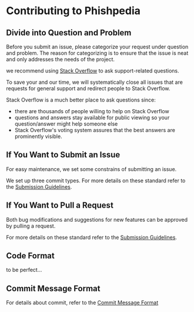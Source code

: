 # Contributing to Phishpedia

## <a name="question"></a> Divide into Question and Problem

Before you submit an issue, please categorize your request under question and problem. The reason for categorizing is to ensure that the issue is neat and only addresses the needs of the project.

we recommend using [Stack Overflow](https://stackoverflow.com/questions/tagged/angular) to ask support-related questions.

To save your and our time, we will systematically close all issues that are requests for general support and redirect people to Stack Overflow.

Stack Overflow is a much better place to ask questions since:

- there are thousands of people willing to help on Stack Overflow
- questions and answers stay available for public viewing so your question/answer might help someone else
- Stack Overflow's voting system assures that the best answers are prominently visible.

## <a name="issue"></a> If You Want to Submit an Issue

For easy maintenance, we set some constrains of submitting an issue.

We set up three commit types. For more details on these standard refer to the [Submission Guidelines](./contributing/issue.md).

## <a name="pull_request"></a> If You Want to Pull a Request

Both bug modifications and suggestions for new features can be approved by pulling a request.

For more details on these standard refer to the [Submission Guidelines](./contributing/issue.md).

## <a name="code_format"></a> Code Format

to be perfect...

## <a name="commit_message_format"></a> Commit Message Format

For details about commit, refer to the [Commit Message Format](./contributing/commit_message_format.md)